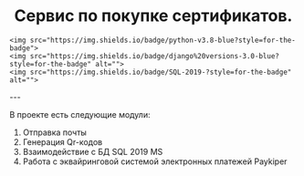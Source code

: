 <h1 align="center">Сервис по покупке сертификатов.</h1>
<p align="center">

    <img src="https://img.shields.io/badge/python-v3.8-blue?style=for-the-badge">
    <img src="https://img.shields.io/badge/django%20versions-3.0-blue?style=for-the-badge" alt="">
    <img src="https://img.shields.io/badge/SQL-2019-?style=for-the-badge" alt="">
</p>
---
<p>
    В проекте есть следующие модули:
</p>
<ol>
    <li>Отправка почты</li>
    <li>Генерация Qr-кодов</li>
    <li>Взаимодействие с БД SQL 2019 MS</li>
    <li>Работа с эквайринговой системой электронных платежей Paykiper</li>
</ol>
